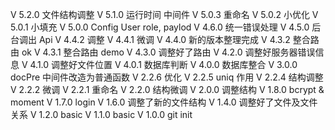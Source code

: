 V 5.2.0	文件结构调整
V 5.1.0	运行时间 中间件
V 5.0.3	重命名
V 5.0.2	小优化
V 5.0.1	小填充
V 5.0.0	Config User role, paylod
V 4.6.0	统一错误处理
V 4.5.0	后台调出 Api
V 4.4.2 调整
V 4.4.1 微调
V 4.4.0 新的版本整理完成
V 4.3.2	整合路由 ok
V 4.3.1	整合路由 demo
V 4.3.0	调整好了路由
V 4.2.0	调整好服务器错误信息
V 4.1.0	调整好文件位置
V 4.0.1	数据库判断
V 4.0.0	数据库整合
V 3.0.0	docPre 中间件改造为普通函数
V 2.2.6	优化
V 2.2.5	uniq 作用
V 2.2.4	结构调整
V 2.2.2	微调
V 2.2.1	重命名
V 2.2.0	结构微调
V 2.0.0	调整结构
V 1.8.0	bcrypt & moment
V 1.7.0	login
V 1.6.0	调整了新的文件结构
V 1.4.0	调整好了文件及文件关系
V 1.2.0 basic
V 1.1.0 basic
V 1.0.0 git init